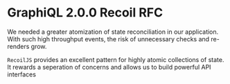 # GraphiQL 2.0.0 Recoil RFC

We needed a greater atomization of state reconciliation in our application.
With such high throughput events, the risk of unnecessary checks and re-renders grow.

`RecoilJS` provides an excellent pattern for highly atomic collections of state. It rewards a seperation of concerns and allows us to build powerful API interfaces

##
